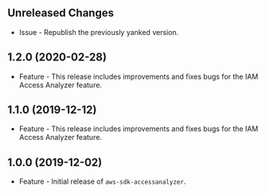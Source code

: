 Unreleased Changes
------------------

* Issue - Republish the previously yanked version.

1.2.0 (2020-02-28)
------------------

* Feature - This release includes improvements and fixes bugs for the IAM Access Analyzer feature.

1.1.0 (2019-12-12)
------------------

* Feature - This release includes improvements and fixes bugs for the IAM Access Analyzer feature.

1.0.0 (2019-12-02)
------------------

* Feature - Initial release of `aws-sdk-accessanalyzer`.


